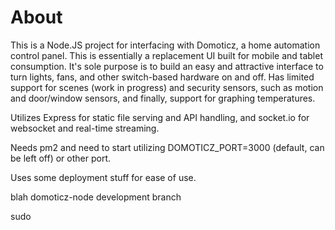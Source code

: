 # About

This is a Node.JS project for interfacing with Domoticz, a home automation control panel. This is essentially a replacement UI built for mobile and tablet consumption. It's sole purpose is to build an easy and attractive interface to turn lights, fans, and other switch-based hardware on and off. Has limited support for scenes (work in progress) and security sensors, such as motion and door/window sensors, and finally, support for graphing temperatures.

Utilizes Express for static file serving and API handling, and socket.io for websocket and real-time streaming.

Needs pm2 and need to start utilizing DOMOTICZ_PORT=3000 (default, can be left off) or other port.

Uses some deployment stuff for ease of use.

blah domoticz-node development branch

sudo
